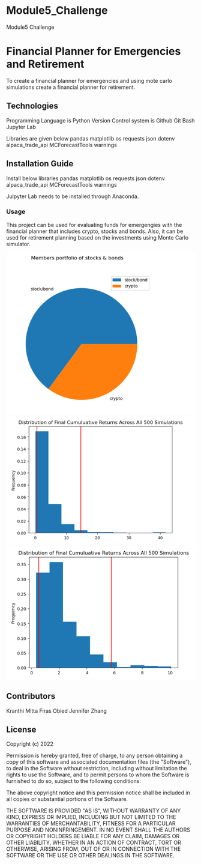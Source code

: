 # Module5_Challenge
Module5 Challenge

# Financial Planner for Emergencies and Retirement

To create a financial planner for emergencies and using mote carlo simulations create a financial planner for retirement. 

## Technologies

Programming Language is Python
Version Control system is Github
Git Bash
Jupyter Lab

Libraries are given below
pandas
matplotlib
os
requests
json
dotenv
alpaca_trade_api
MCForecastTools
warnings

## Installation Guide

Install below libraries
pandas
matplotlib
os
requests
json
dotenv
alpaca_trade_api
MCForecastTools
warnings

Julpyter Lab needs to be installed through Anaconda.


### Usage

 This project can be used for evaluating funds for emergengies with the financial planner that includes crypto, stocks and bonds.
 Also, it can be used for retirement planning based on the investments using Monte Carlo simulator.

 ![Members Portfolio](Members_Portfolio.PNG)
 ![30 Years Cumulative Returns](30Y_Cumulative_Returns.PNG)
 ![10 Years Cumulative Returns](10Y_Cumulative_Returns.PNG)


## Contributors

Kranthi Mitta
Firas Obied
Jennifer Zhang


## License

Copyright (c) 2022 

Permission is hereby granted, free of charge, to any person obtaining a copy
of this software and associated documentation files (the "Software"), to deal
in the Software without restriction, including without limitation the rights
to use  the Software, and to permit persons to whom the Software is
furnished to do so, subject to the following conditions:

The above copyright notice and this permission notice shall be included in all
copies or substantial portions of the Software.

THE SOFTWARE IS PROVIDED "AS IS", WITHOUT WARRANTY OF ANY KIND, EXPRESS OR
IMPLIED, INCLUDING BUT NOT LIMITED TO THE WARRANTIES OF MERCHANTABILITY,
FITNESS FOR A PARTICULAR PURPOSE AND NONINFRINGEMENT. IN NO EVENT SHALL THE
AUTHORS OR COPYRIGHT HOLDERS BE LIABLE FOR ANY CLAIM, DAMAGES OR OTHER
LIABILITY, WHETHER IN AN ACTION OF CONTRACT, TORT OR OTHERWISE, ARISING FROM,
OUT OF OR IN CONNECTION WITH THE SOFTWARE OR THE USE OR OTHER DEALINGS IN THE
SOFTWARE.



